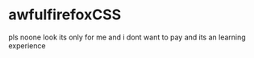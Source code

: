 # awfulfirefoxCSS

pls noone look its only for me and i dont want to pay and its an learning experience
